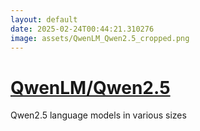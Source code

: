 ```yaml
---
layout: default
date: 2025-02-24T00:44:21.310276
image: assets/QwenLM_Qwen2.5_cropped.png
---
```


# [QwenLM/Qwen2.5](https://github.com/QwenLM/Qwen2.5)

Qwen2.5 language models in various sizes
